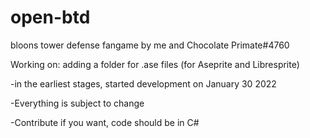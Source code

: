 # open-btd
bloons tower defense fangame by me and Chocolate Primate#4760

Working on: adding a folder for .ase files (for Aseprite and Libresprite)

-in the earliest stages, started development on January 30 2022

-Everything is subject to change

-Contribute if you want, code should be in C#
